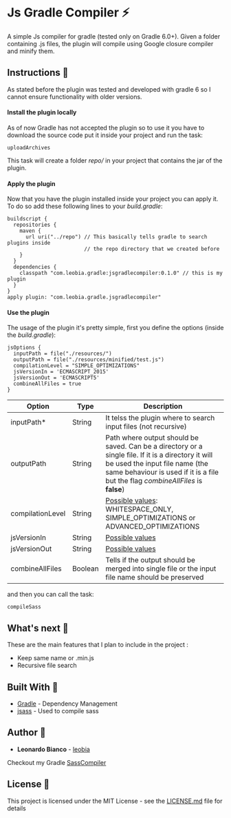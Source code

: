 


# Js Gradle Compiler :zap:

A simple Js compiler for gradle (tested only on Gradle 6.0+). Given a folder containing .js files, the plugin will compile using Google closure compiler and minify them.

## Instructions :pencil:

As stated before the plugin was tested and developed with gradle 6 so I cannot ensure functionality with older versions.

#### Install the plugin locally

As of now Gradle has not accepted the plugin so to use it you have to download the source code put it inside your project and run the task:

    uploadArchives

This task will create a folder *repo/* in your project that contains the jar of the plugin.

#### Apply the plugin
Now that you have the plugin installed inside your project you can apply it. 
To do so add these following lines to your *build.gradle*:

    buildscript {  
      repositories {  
        maven {  
          url uri("../repo") // This basically tells gradle to search plugins inside 
                             // the repo directory that we created before
        }  
      }  
      dependencies {  
        classpath "com.leobia.gradle:jsgradlecompiler:0.1.0" // this is my plugin
      }  
    }
    apply plugin: "com.leobia.gradle.jsgradlecompiler"

#### Use the plugin
The usage of the plugin it's pretty simple, first you define the options (inside the *build.gradle*):

    jsOptions {  
      inputPath = file("./resources/")  
      outputPath = file("./resources/minified/test.js")  
      compilationLevel = "SIMPLE_OPTIMIZATIONS"  
      jsVersionIn = 'ECMASCRIPT_2015'  
      jsVersionOut = 'ECMASCRIPT5'  
      combineAllFiles = true  
    }


|Option       |Type     |Description                                                                               |
|-------------|---------|------------------------------------------------------------------------------------------|
|inputPath*   |String   |It telss the plugin where to search input files (not recursive)                           |
|outputPath |String   |Path where output should be saved. Can be a directory or a single file. If it is a directory it will be used the input file name (the same behaviour is used if it is a file but the flag *combineAllFiles* is **false**)              |
|compilationLevel         |String  |[Possible values](https://developers.google.com/closure/compiler/docs/compilation_levels): WHITESPACE_ONLY, SIMPLE_OPTIMIZATIONS or ADVANCED_OPTIMIZATIONS|
|jsVersionIn  |String   |[Possible values](https://javadoc.io/doc/com.google.javascript/closure-compiler/latest/com/google/javascript/jscomp/CompilerOptions.LanguageMode.html)    |
|jsVersionOut  |String   |[Possible values](https://javadoc.io/doc/com.google.javascript/closure-compiler/latest/com/google/javascript/jscomp/CompilerOptions.LanguageMode.html)    |
|combineAllFiles  |Boolean |Tells if the output should be merged into single file or the input file name should be preserved    |

and then you can call the task:

    compileSass

## What's next  :rocket:


These are the main features that I plan to include in the project :

 - Keep same name or .min.js
 - Recursive file search
 
## Built With :hammer:

* [Gradle](https://gradle.org/) - Dependency Management
* [jsass](https://jsass.readthedocs.io/en/latest/) - Used to compile sass

## Author :boy:

* **Leonardo Bianco** - [leobia](https://github.com/leobia)

Checkout my Gradle [SassCompiler](https://github.com/leobia/SassGradleCompiler) 

## License :page_facing_up:

This project is licensed under the MIT License - see the [LICENSE.md](LICENSE) file for details

